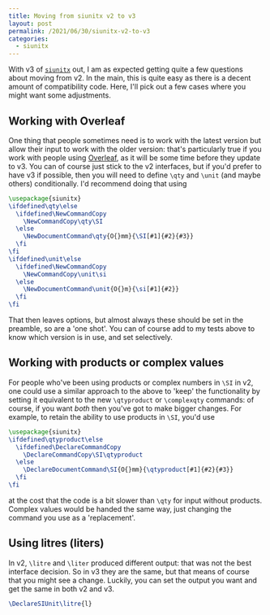 ```yaml
---
title: Moving from siunitx v2 to v3
layout: post
permalink: /2021/06/30/siunitx-v2-to-v3
categories:
  - siunitx
---
```


With v3 of [`siunitx`](https://ctan.org/pkg/siunitx) out, I am as expected
getting quite a few questions about moving from v2. In the main, this is quite
easy as there is a decent amount of compatibility code. Here, I'll pick out
a few cases where you might want some adjustments.

## Working with Overleaf

One thing that people sometimes need is to work with the latest version but
allow their input to work with the older version: that's particularly true if
you work with people using [Overleaf](https://www.overleaf.com), as it will be
some time before they update to v3. You can of course just stick to the v2
interfaces, but if you'd prefer to have v3 if possible, then you will need to
define `\qty` and `\unit` (and maybe others) conditionally. I'd recommend doing
that using
```latex
\usepackage{siunitx}
\ifdefined\qty\else
  \ifdefined\NewCommandCopy
    \NewCommandCopy\qty\SI
  \else
    \NewDocumentCommand\qty{O{}mm}{\SI[#1]{#2}{#3}}
  \fi
\fi
\ifdefined\unit\else
  \ifdefined\NewCommandCopy
    \NewCommandCopy\unit\si
  \else
    \NewDocumentCommand\unit{O{}m}{\si[#1]{#2}}
  \fi
\fi
```

That then leaves options, but almost always these should be set in the preamble,
so are a 'one shot'. You can of course add to my tests above to know which
version is in use, and set selectively.

## Working with products or complex values

For people who've been using products or complex numbers in `\SI` in v2, one
could use a similar approach to the above to 'keep' the functionality by setting
it equivalent to the new `\qtyproduct` or `\complexqty` commands: of course, if
you want _both_ then you've got to make bigger changes. For example, to retain
the ability to use products in `\SI`, you'd use
```latex
\usepackage{siunitx}
\ifdefined\qtyproduct\else
  \ifdefined\DeclareCommandCopy
    \DeclareCommandCopy\SI\qtyproduct
  \else
    \DeclareDocumentCommand\SI{O{}mm}{\qtyproduct[#1]{#2}{#3}}
  \fi
\fi
```
at the cost that the code is a bit slower than `\qty` for input without
products. Complex values would be handed the same way, just changing the command
you use as a 'replacement'.

## Using litres (liters)

In v2, `\litre` and `\liter` produced different output: that was not the best
interface decision. So in v3 they are the same, but that means of course that
you might see a change. Luckily, you can set the output you want and get the
same in both v2 and v3.
```latex
\DeclareSIUnit\litre{l}
```
